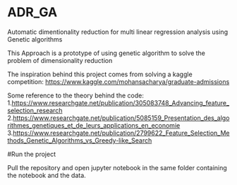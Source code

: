 # ADR_GA
Automatic dimentionality reduction for multi linear regression analysis using Genetic algorithms


This Approach is a prototype of using genetic algorithm to solve the problem of dimensionality reduction

The inspiration behind this project comes from solving a kaggle competition: https://www.kaggle.com/mohansacharya/graduate-admissions

Some reference to the theory behind the code:
1.https://www.researchgate.net/publication/305083748_Advancing_feature_selection_research \
2.https://www.researchgate.net/publication/5085159_Presentation_des_algorithmes_genetiques_et_de_leurs_applications_en_economie \
3.https://www.researchgate.net/publication/2799622_Feature_Selection_Methods_Genetic_Algorithms_vs_Greedy-like_Search


#Run the project

Pull the repository and open jupyter notebook in the same folder containing the notebook and the data.
